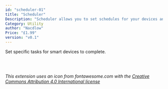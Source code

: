 ```yaml
---
id: "scheduler-01"
title: "Scheduler"
Description: "Scheduler allows you to set schedules for your devices and to create routines for when you are not at home or on holiday"
Category: Utility
author: "Nacdlow"
Price: "£1.99"
version: "v0.1"
---
```


Set specific tasks for smart devices to complete.

<br>
<br>

*This extension uses an icon from fontawesome.com with the [Creative Commons Attribution 4.0 International license](https://fontawesome.com/license)*


<br>
<br>